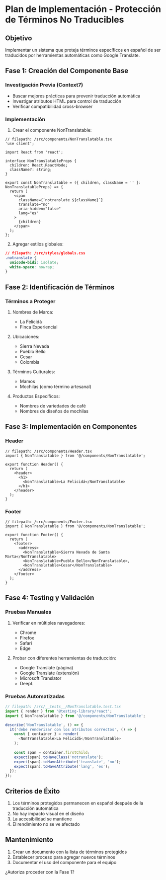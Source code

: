 # Plan de Implementación - Protección de Términos No Traducibles

## Objetivo
Implementar un sistema que proteja términos específicos en español de ser traducidos por herramientas automáticas como Google Translate.

## Fase 1: Creación del Componente Base

### Investigación Previa (Context7)
- Buscar mejores prácticas para prevenir traducción automática
- Investigar atributos HTML para control de traducción
- Verificar compatibilidad cross-browser

### Implementación
1. Crear el componente NonTranslatable:
```tsx
// filepath: /src/components/NonTranslatable.tsx
'use client';

import React from 'react';

interface NonTranslatableProps {
  children: React.ReactNode;
  className?: string;
}

export const NonTranslatable = ({ children, className = '' }: NonTranslatableProps) => {
  return (
    <span 
      className={`notranslate ${className}`}
      translate="no"
      aria-hidden="false"
      lang="es"
    >
      {children}
    </span>
  );
};
```

2. Agregar estilos globales:
```css
// filepath: /src/styles/globals.css
.notranslate {
  unicode-bidi: isolate;
  white-space: nowrap;
}
```

## Fase 2: Identificación de Términos

### Términos a Proteger
1. Nombres de Marca:
   - La Felicidá
   - Finca Experiencial

2. Ubicaciones:
   - Sierra Nevada
   - Pueblo Bello
   - Cesar
   - Colombia

3. Términos Culturales:
   - Mamos
   - Mochilas (como término artesanal)

4. Productos Específicos:
   - Nombres de variedades de café
   - Nombres de diseños de mochilas

## Fase 3: Implementación en Componentes

### Header
```tsx
// filepath: /src/components/Header.tsx
import { NonTranslatable } from '@/components/NonTranslatable';

export function Header() {
  return (
    <header>
      <h1>
        <NonTranslatable>La Felicidá</NonTranslatable>
      </h1>
    </header>
  );
}
```

### Footer
```tsx
// filepath: /src/components/Footer.tsx
import { NonTranslatable } from '@/components/NonTranslatable';

export function Footer() {
  return (
    <footer>
      <address>
        <NonTranslatable>Sierra Nevada de Santa Marta</NonTranslatable>
        <NonTranslatable>Pueblo Bello</NonTranslatable>,
        <NonTranslatable>Cesar</NonTranslatable>
      </address>
    </footer>
  );
}
```

## Fase 4: Testing y Validación

### Pruebas Manuales
1. Verificar en múltiples navegadores:
   - Chrome
   - Firefox
   - Safari
   - Edge

2. Probar con diferentes herramientas de traducción:
   - Google Translate (página)
   - Google Translate (extensión)
   - Microsoft Translator
   - DeepL

### Pruebas Automatizadas
```typescript
// filepath: /src/__tests__/NonTranslatable.test.tsx
import { render } from '@testing-library/react';
import { NonTranslatable } from '@/components/NonTranslatable';

describe('NonTranslatable', () => {
  it('debe renderizar con los atributos correctos', () => {
    const { container } = render(
      <NonTranslatable>La Felicidá</NonTranslatable>
    );
    
    const span = container.firstChild;
    expect(span).toHaveClass('notranslate');
    expect(span).toHaveAttribute('translate', 'no');
    expect(span).toHaveAttribute('lang', 'es');
  });
});
```

## Criterios de Éxito
1. Los términos protegidos permanecen en español después de la traducción automática
2. No hay impacto visual en el diseño
3. La accesibilidad se mantiene
4. El rendimiento no se ve afectado

## Mantenimiento
1. Crear un documento con la lista de términos protegidos
2. Establecer proceso para agregar nuevos términos
3. Documentar el uso del componente para el equipo

¿Autoriza proceder con la Fase 1?